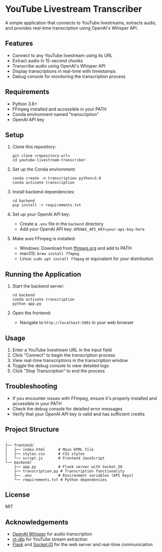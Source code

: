 # YouTube Livestream Transcriber

A simple application that connects to YouTube livestreams, extracts audio, and provides real-time transcription using OpenAI's Whisper API.

## Features

- Connect to any YouTube livestream using its URL
- Extract audio in 15-second chunks
- Transcribe audio using OpenAI's Whisper API
- Display transcriptions in real-time with timestamps
- Debug console for monitoring the transcription process

## Requirements

- Python 3.8+
- FFmpeg installed and accessible in your PATH
- Conda environment named "transcription"
- OpenAI API key

## Setup

1. Clone this repository:
   ```
   git clone <repository-url>
   cd youtube-livestream-transcriber
   ```

2. Set up the Conda environment:
   ```
   conda create -n transcription python=3.8
   conda activate transcription
   ```

3. Install backend dependencies:
   ```
   cd backend
   pip install -r requirements.txt
   ```

4. Set up your OpenAI API key:
   - Create a `.env` file in the `backend` directory
   - Add your OpenAI API key: `OPENAI_API_KEY=your-api-key-here`

5. Make sure FFmpeg is installed:
   - Windows: Download from [ffmpeg.org](https://ffmpeg.org/download.html) and add to PATH
   - macOS: `brew install ffmpeg`
   - Linux: `sudo apt install ffmpeg` or equivalent for your distribution

## Running the Application

1. Start the backend server:
   ```
   cd backend
   conda activate transcription
   python app.py
   ```

2. Open the frontend:
   - Navigate to `http://localhost:5001` in your web browser

## Usage

1. Enter a YouTube livestream URL in the input field
2. Click "Connect" to begin the transcription process
3. View real-time transcriptions in the transcription window
4. Toggle the debug console to view detailed logs
5. Click "Stop Transcription" to end the process

## Troubleshooting

- If you encounter issues with FFmpeg, ensure it's properly installed and accessible in your PATH
- Check the debug console for detailed error messages
- Verify that your OpenAI API key is valid and has sufficient credits

## Project Structure

```
.
├── frontend/
│   ├── index.html      # Main HTML file
│   ├── styles.css      # CSS styles
│   └── script.js       # Frontend JavaScript
└── backend/
    ├── app.py          # Flask server with Socket.IO
    ├── transcription.py # Transcription functionality
    ├── .env            # Environment variables (API keys)
    └── requirements.txt # Python dependencies
```

## License

MIT

## Acknowledgements

- [OpenAI Whisper](https://openai.com/research/whisper) for audio transcription
- [yt-dlp](https://github.com/yt-dlp/yt-dlp) for YouTube stream extraction
- [Flask](https://flask.palletsprojects.com/) and [Socket.IO](https://socket.io/) for the web server and real-time communication 